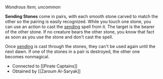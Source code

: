 _Wondrous Item, uncommon_

**Sending Stones** come in pairs, with each smooth stone carved to match the other so the pairing is easily recognized. While you touch one stone, you can use an action to cast the [sending](https://www.dndbeyond.com/spells/sending) spell from it. The target is the bearer of the other stone. If no creature bears the other stone, you know that fact as soon as you use the stone and don't cast the spell. 

Once [sending](https://www.dndbeyond.com/spells/sending) is cast through the stones, they can't be used again until the next dawn. If one of the stones in a pair is destroyed, the other one becomes nonmagical.

- Connected to [[Pirate Captains]]
- Obtained by [[Zaroum Al-Saryak]]
